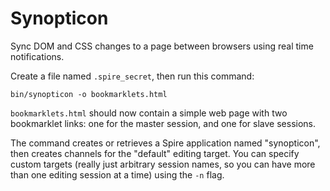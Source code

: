 # Synopticon

Sync DOM and CSS changes to a page between browsers using real time notifications.

Create a file named `.spire_secret`, then run this command:

    bin/synopticon -o bookmarklets.html

`bookmarklets.html` should now contain a simple web page with two bookmarklet links: one for the master session, and one for slave sessions.

The command creates or retrieves a Spire application named "synopticon", then creates channels for the "default" editing target.  You can specify custom targets (really just arbitrary session names, so you can have more than one editing session at a time) using the `-n` flag.


